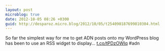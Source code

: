 ```yaml
---
layout: post
microblog: true
date: 2012-10-05 08:26 +0300
guid: http://desparoz.micro.blog/2012/10/05/t254090187699810304.html
---
```

So far the simplest way for me to get ADN posts onto my WordPress blog has been to use an RSS widget to display… [t.co/tPDzOWIq](https://t.co/tPDzOWIq) #adn
